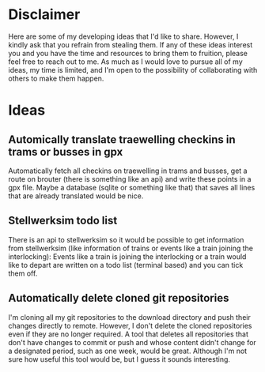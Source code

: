 # Disclaimer
Here are some of my developing ideas that I'd like to share. However, I kindly ask that you refrain from stealing them. If any of these ideas interest you and you have the time and resources to bring them to fruition, please feel free to reach out to me. As much as I would love to pursue all of my ideas, my time is limited, and I'm open to the possibility of collaborating with others to make them happen.

# Ideas
## Automically translate traewelling checkins in trams or busses in gpx
Automatically fetch all checkins on traewelling in trams and busses, get a route on brouter (there is something like an api) and write these points in a gpx file. Maybe a database (sqlite or something like that) that saves all lines that are already translated would be nice.

## Stellwerksim todo list
There is an api to stellwerksim so it would be possible to get information from stellwerksim (like information of trains or events like a train joining the interlocking): Events like a train is joining the interlocking or a train would like to depart are written on a todo list (terminal based) and you can tick them off.

## Automatically delete cloned git repositories
I'm cloning all my git repositories to the download directory and push their changes directly to remote. However, I don't delete the cloned repositories even if they are no longer required. A tool that deletes all repositories that don't have changes to commit or push and whose content didn't change for a designated period, such as one week, would be great. Although I'm not sure how useful this tool would be, but I guess it sounds interesting.
